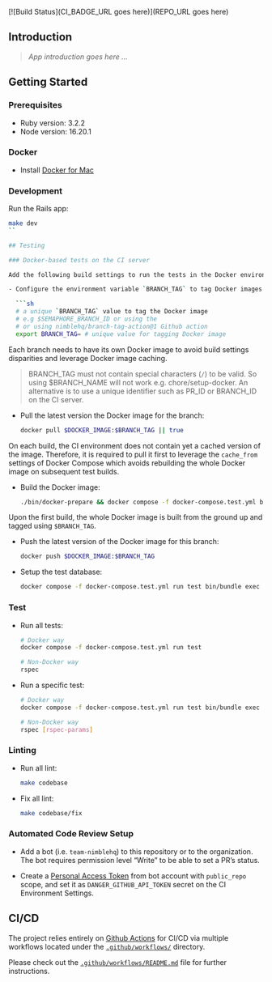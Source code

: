 [![Build Status](CI_BADGE_URL goes here)](REPO_URL goes here)

## Introduction

> *App introduction goes here ...*

## Getting Started

### Prerequisites

- Ruby version: 3.2.2
- Node version: 16.20.1

### Docker

- Install [Docker for Mac](https://docs.docker.com/docker-for-mac/install/)

### Development

Run the Rails app:

```sh
make dev
``

## Testing

### Docker-based tests on the CI server

Add the following build settings to run the tests in the Docker environment via Docker Compose (configuration in `docker-compose.test.yml`):

- Configure the environment variable `BRANCH_TAG` to tag Docker images per branch, e.g:

  ```sh
  # a unique `BRANCH_TAG` value to tag the Docker image
  # e.g $SEMAPHORE_BRANCH_ID or using the
  # or using nimblehq/branch-tag-action@1 Github action
  export BRANCH_TAG= # unique value for tagging Docker image
  ```

Each branch needs to have its own Docker image to avoid build settings disparities and leverage Docker image caching.

> BRANCH_TAG must not contain special characters (`/`) to be valid. So using $BRANCH_NAME will not work e.g. chore/setup-docker.
An alternative is to use a unique identifier such as PR_ID or BRANCH_ID on the CI server.

- Pull the latest version the Docker image for the branch:

  ```sh
  docker pull $DOCKER_IMAGE:$BRANCH_TAG || true
  ```

On each build, the CI environment does not contain yet a cached version of the image. Therefore, it is required to pull
it first to leverage the `cache_from` settings of Docker Compose which avoids rebuilding the whole Docker image on subsequent test builds.

- Build the Docker image:

  ```sh
  ./bin/docker-prepare && docker compose -f docker-compose.test.yml build
  ```

Upon the first build, the whole Docker image is built from the ground up and tagged using `$BRANCH_TAG`.

- Push the latest version of the Docker image for this branch:

  ```sh
  docker push $DOCKER_IMAGE:$BRANCH_TAG
  ```

- Setup the test database:

  ```sh
  docker compose -f docker-compose.test.yml run test bin/bundle exec rake db:test:prepare
  ```

### Test

- Run all tests:

  ```sh
  # Docker way
  docker compose -f docker-compose.test.yml run test

  # Non-Docker way
  rspec
  ```

- Run a specific test:

  ```sh
  # Docker way
  docker compose -f docker-compose.test.yml run test bin/bundle exec rspec [rspec-params]

  # Non-Docker way
  rspec [rspec-params]
  ```

### Linting

- Run all lint:

  ```sh
  make codebase
  ```

- Fix all lint:

  ```sh
  make codebase/fix
  ```

### Automated Code Review Setup
- Add a bot (i.e. `team-nimblehq`) to this repository or to the organization. The bot requires permission level “Write” to be able to set a PR’s status.

- Create a [Personal Access Token](https://docs.github.com/en/github/authenticating-to-github/creating-a-personal-access-token)
from bot account with `public_repo` scope, and set it as `DANGER_GITHUB_API_TOKEN` secret on the CI Environment Settings.

## CI/CD

The project relies entirely on [Github Actions](https://github.com/features/actions) for CI/CD via multiple workflows located under the [`.github/workflows/`](.github/workflows) directory.

Please check out the [`.github/workflows/README.md`](.github/workflows/README.md) file for further instructions.
